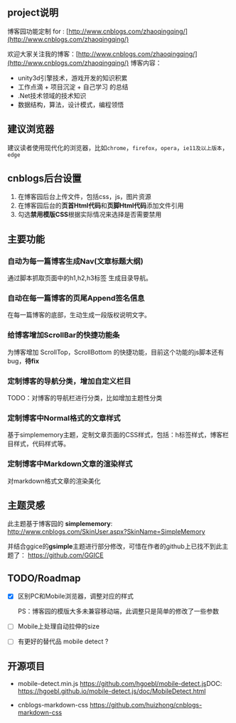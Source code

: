 ## project说明
博客园功能定制 for : [http://www.cnblogs.com/zhaoqingqing/](http://www.cnblogs.com/zhaoqingqing/)

欢迎大家关注我的博客：[http://www.cnblogs.com/zhaoqingqing/](http://www.cnblogs.com/zhaoqingqing/)
博客内容：

- unity3d引擎技术，游戏开发的知识积累
- 工作点滴 + 项目沉淀 + 自己学习 的总结
- .Net技术领域的技术知识
- 数据结构，算法，设计模式，编程领悟

## 建议浏览器
建议读者使用现代化的浏览器，比如`chrome`，`firefox`，`opera`，`ie11及以上版本`，`edge`

## cnblogs后台设置
1. 在博客园后台上传文件，包括css，js，图片资源
2. 在博客园后台的**页首Html代码**和**页脚Html代码**添加文件引用
3. 勾选**禁用模版CSS**根据实际情况来选择是否需要禁用

## 主要功能

### 自动为每一篇博客生成Nav(文章标题大纲)
通过脚本抓取页面中的h1,h2,h3标签 生成目录导航。

### 自动在每一篇博客的页尾Append签名信息
在每一篇博客的底部，生动生成一段版权说明文字。

### 给博客增加ScrollBar的快捷功能条
为博客增加 ScrollTop，ScrollBottom 的快捷功能，目前这个功能的js脚本还有bug，**待fix**

### 定制博客的导航分类，增加自定义栏目
TODO：对博客的导航栏进行分类，比如增加主题性分类

### 定制博客中Normal格式的文章样式
基于simplememory主题，定制文章页面的CSS样式，包括：h标签样式，博客栏目样式，代码样式等。

### 定制博客中Markdown文章的渲染样式
对markdown格式文章的渲染美化

## 主题灵感

此主题基于博客园的 **simplememory**: http://www.cnblogs.com/SkinUser.aspx?SkinName=SimpleMemory

并结合ggice的**gsimple**主题进行部分修改，可惜在作者的github上已找不到此主题了： https://github.com/GGICE

## TODO/Roadmap

- [x] 区别PC和Mobile浏览器，调整对应的样式 

  PS：博客园的模版大多未兼容移动端，此调整只是简单的修改了一些参数

- [ ] Mobile上处理自动拉伸的size
- [ ] 有更好的替代品 mobile detect ?



## 开源项目

- mobile-detect.min.js https://github.com/hgoebl/mobile-detect.js
  ​DOC: https://hgoebl.github.io/mobile-detect.js/doc/MobileDetect.html

- cnblogs-markdown-css  https://github.com/huizhong/cnblogs-markdown-css